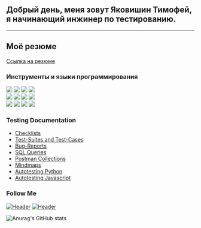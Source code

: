 ## Добрый день, меня зовут Яковишин Тимофей, я начинающий инжинер по тестированию.
---

## Моё резюме
[Ссылка на резюме](https://www.figma.com/file/N0YC4WM5SBwHmViJ2vVh6K/)

### Инструменты и языки программирования
<div>
<img src="https://img.shields.io/badge/-Postman-black?style=for-the-badge&logo=Postman"/>
<img src="https://img.shields.io/badge/-Charles-black?style=for-the-badge&logo=Charles"/>
<img src="https://img.shields.io/badge/-DevTools-black?style=for-the-badge&logo=DevTools"/>
<img src="https://img.shields.io/badge/-GIT-black?style=for-the-badge&logo=GIT"/>
</div>
<div>
<img src="https://img.shields.io/badge/-Android studio-black?style=for-the-badge&logo=Android studio"/>
<img src="https://img.shields.io/badge/-YOUTRACK-black?style=for-the-badge&logo=YOUTRACK&logoColor=yellow"/>
<img src="https://img.shields.io/badge/-JSON-black?style=for-the-badge&logo=json&logoColor=yellow"/>
<img src="https://img.shields.io/badge/-Postgresql-black?style=for-the-badge&logo=Postgresql"/>
</div>
<div>
<img src="https://img.shields.io/badge/-MYSQL-000000?style=for-the-badge&logo=MYSQL"/>
<img src="https://img.shields.io/badge/-Pyhton-000000?style=for-the-badge&logo=Python"/>
<img src="https://img.shields.io/badge/-JavaScript-000000?style=for-the-badge&logo=JavaScript"/>
<img src="https://img.shields.io/badge/-LINUX-000000?style=for-the-badge&logo=UBUNTU"/>
</div>

### Testing Documentation

- [Checklists](x)
- [Test-Suites and Test-Cases](x)
- [Bug-Reports](x)
- [SQL Queries](x)
- [Postman Collections](x)
- [Mindmaps](x)
- [Autotesting Python](https://github.com/Timo4ey/Test-Practices-Selenium-Python)
- [Autotesting Javascript](x)


### Follow Me
[![Header](https://img.shields.io/badge/Telegram-090909?style=for-the-badge&logo=telegram&logoColor=31a5db)](https://t.me/im_timofey)
[![Header](https://img.shields.io/badge/Linkedin-090909?style=for-the-badge&logo=linkedin&logoColor=0073b1)](x)

![Anurag's GitHub stats](https://github-readme-stats.vercel.app/api?username=Timo4ey&show_icons=true&theme=radical)
